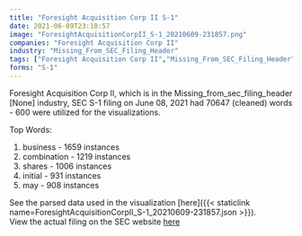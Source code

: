 ```yaml
---
title: "Foresight Acquisition Corp II S-1"
date: 2021-06-09T23:18:57
image: "ForesightAcquisitionCorpII_S-1_20210609-231857.png"
companies: "Foresight Acquisition Corp II"
industry: "Missing_From_SEC_Filing_Header"
tags: ["Foresight Acquisition Corp II","Missing_From_SEC_Filing_Header","06-08-2021","S-1"]
forms: "S-1"
---
```

Foresight Acquisition Corp II, which is in the Missing_from_sec_filing_header [None] industry, SEC S-1 filing on June 08, 2021 had 70647 (cleaned) words - 600 were utilized for the visualizations.

Top Words:
1. business - 1659 instances
2. combination - 1219 instances
3. shares - 1006 instances
4. initial - 931 instances
5. may - 908 instances


See the parsed data used in the visualization [here]({{< staticlink name=ForesightAcquisitionCorpII_S-1_20210609-231857.json >}}).  
View the actual filing on the SEC website [here](https://www.sec.gov/Archives/edgar/data/1861797/0001193125-21-184730.txt)